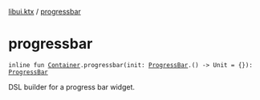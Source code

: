 [libui.ktx](README.md) / [progressbar](progressbar.md)

# progressbar

`inline fun `[`Container`](-container/README.md)`.progressbar(init: `[`ProgressBar`](-progress-bar/README.md)`.() -> Unit = {}): `[`ProgressBar`](-progress-bar/README.md)

DSL builder for a progress bar widget.

